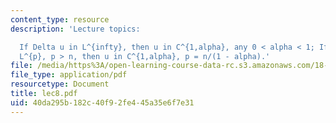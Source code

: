 ```yaml
---
content_type: resource
description: 'Lecture topics:

  If Delta u in L^{infty}, then u in C^{1,alpha}, any 0 < alpha < 1; If Delta u in
  L^{p}, p > n, then u in C^{1,alpha}, p = n/(1 - alpha).'
file: /media/https%3A/open-learning-course-data-rc.s3.amazonaws.com/18-156-differential-analysis-spring-2004/40da295b182c40f92fe445a35e6f7e31_lec8.pdf
file_type: application/pdf
resourcetype: Document
title: lec8.pdf
uid: 40da295b-182c-40f9-2fe4-45a35e6f7e31
---
```

